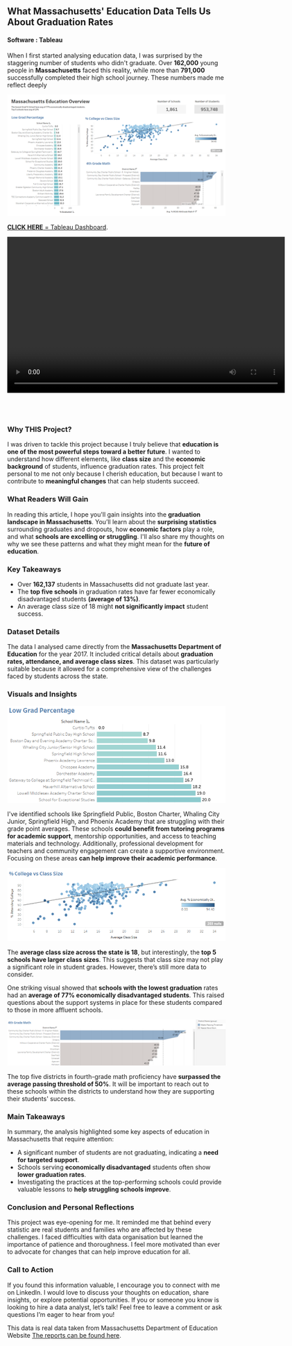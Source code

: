 ## What Massachusetts' Education Data Tells Us About Graduation Rates

#### Software : Tableau

When I first started analysing education data, I was surprised by the staggering number of students who didn't graduate. Over **162,000** young people in **Massachusetts** faced this reality, while more than **791,000** successfully completed their high school journey. These numbers made me reflect deeply


<img src="images/Tableau dahboard.png"/>

[**CLICK HERE** = Tableau Dashboard](https://public.tableau.com/app/profile/haziq.abdul.wahab/viz/MassachusettsEducationOverview_17481138494350/MassachusettsEducationOverview).

<video width="640" height="360" controls>
  <source src="Untitled video 1.mp4">
  Your browser does not support the video tag.
</video>

<br><br>

### Why THIS Project?

I was driven to tackle this project because I truly believe that **education is one of the most powerful steps toward a better future**. I wanted to understand how different elements, like **class size** and the **economic background** of students, influence graduation rates. This project felt personal to me not only because I cherish education, but because I want to contribute to **meaningful changes** that can help students succeed.


### What Readers Will Gain

In reading this article, I hope you'll gain insights into the **graduation landscape in Massachusetts**. You’ll learn about the **surprising statistics** surrounding graduates and dropouts, how **economic factors** play a role, and what **schools are excelling or struggling**. I'll also share my thoughts on why we see these patterns and what they might mean for the **future of education**.


### Key Takeaways

- Over **162,137** students in Massachusetts did not graduate last year.
- The **top five schools** in graduation rates have far fewer economically disadvantaged students **(average of 13%)**.
- An average class size of 18 might **not significantly impact** student success.


### Dataset Details

The data I analysed came directly from the **Massachusetts Department of Education** for the year 2017. It included critical details about **graduation rates, attendance, and average class sizes**. This dataset was particularly suitable because it allowed for a comprehensive view of the challenges faced by students across the state.

### Visuals and Insights

<img src="images/bar chart.png"/>

I've identified schools like Springfield Public, Boston Charter, Whaling City Junior, Springfield High, and Phoenix Academy that are struggling with their grade point averages. These schools **could benefit from tutoring programs for academic support**, mentorship opportunities, and access to teaching materials and technology. Additionally, professional development for teachers and community engagement can create a supportive environment. Focusing on these areas **can help improve their academic performance**.

<img src="images/scatter plot.png"/>

The **average class size across the state is 18**, but interestingly, the **top 5 schools have larger class sizes**. This suggests that class size may not play a significant role in student grades. However, there’s still more data to consider.

One striking visual showed that **schools with the lowest graduation** rates had an **average of 77% economically disadvantaged students**. This raised questions about the support systems in place for these students compared to those in more affluent schools.

<img src="images/area chart.png"/>

The top five districts in fourth-grade math proficiency have **surpassed the average passing threshold of 50%**. It will be important to reach out to these schools within the districts to understand how they are supporting their students' success.

### Main Takeaways

In summary, the analysis highlighted some key aspects of education in Massachusetts that require attention:

- A significant number of students are not graduating, indicating a **need for targeted support**.
- Schools serving **economically disadvantaged** students often show **lower graduation rates**.
- Investigating the practices at the top-performing schools could provide valuable lessons to **help struggling schools improve**.


### Conclusion and Personal Reflections

This project was eye-opening for me. It reminded me that behind every statistic are real students and families who are affected by these challenges. I faced difficulties with data organisation but learned the importance of patience and thoroughness. I feel more motivated than ever to advocate for changes that can help improve education for all.


### Call to Action

If you found this information valuable, I encourage you to connect with me on LinkedIn. I would love to discuss your thoughts on education, share insights, or explore potential opportunities. If you or someone you know is looking to hire a data analyst, let’s talk! Feel free to leave a comment or ask questions I’m eager to hear from you!


This data is real data taken from Massachusetts Department of Education Website [The reports can be found here](https://profiles.doe.mass.edu/statereport/).

